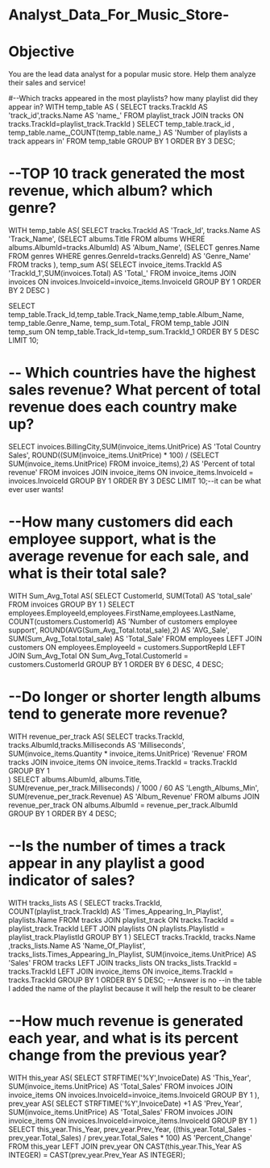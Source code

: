 # Analyst_Data_For_Music_Store-
# Objective
You are the lead data analyst for a popular music store. Help them analyze their sales and service!

#--Which tracks appeared in the most playlists? how many playlist did they appear in?
WITH temp_table AS (
  SELECT tracks.TrackId  AS 'track_id',tracks.Name AS 'name_' 
	FROM playlist_track
  JOIN tracks ON tracks.TrackId=playlist_track.TrackId
)
SELECT temp_table.track_id , temp_table.name_,COUNT(temp_table.name_) AS
  'Number of playlists a track appears in' FROM temp_table
GROUP BY 1
ORDER BY 3 DESC;


# --TOP 10 track generated the most revenue, which album? which genre?
WITH
 temp_table AS(
    SELECT tracks.TrackId AS 'Track_Id', tracks.Name AS 'Track_Name', 
	(SELECT albums.Title FROM albums WHERE albums.AlbumId=tracks.AlbumId) AS 'Album_Name',
	(SELECT genres.Name FROM genres WHERE genres.GenreId=tracks.GenreId) AS 'Genre_Name'
	FROM tracks
),
 temp_sum AS(
	SELECT invoice_items.TrackId AS 'TrackId_1',SUM(invoices.Total) AS 'Total_'
	FROM invoice_items 
	JOIN invoices ON invoices.InvoiceId=invoice_items.InvoiceId
	GROUP BY 1
	ORDER BY 2 DESC
 )

 SELECT temp_table.Track_Id,temp_table.Track_Name,temp_table.Album_Name,
	temp_table.Genre_Name, temp_sum.Total_
	FROM temp_table
 JOIN temp_sum ON temp_table.Track_Id=temp_sum.TrackId_1
 ORDER BY 5 DESC
 LIMIT 10;
 
 
 # -- Which countries have the highest sales revenue? What percent of total revenue does each country make up?
SELECT invoices.BillingCity,SUM(invoice_items.UnitPrice) AS 'Total Country Sales', 
	ROUND((SUM(invoice_items.UnitPrice) * 100) / (SELECT SUM(invoice_items.UnitPrice) 
	FROM invoice_items),2) AS 'Percent of total revenue'
FROM invoices 
JOIN invoice_items ON invoice_items.InvoiceId = invoices.InvoiceId
GROUP BY 1
ORDER BY 3 DESC
LIMIT 10;--it can be what ever user wants!


# --How many customers did each employee support, what is the average revenue for each sale, and what is their total sale?
WITH Sum_Avg_Total AS(
	SELECT CustomerId, SUM(Total) AS 'total_sale' 
	FROM invoices
	GROUP BY 1
)
SELECT employees.EmployeeId,employees.FirstName,employees.LastName,
	COUNT(customers.CustomerId) AS 'Number of customers employee support', 
	ROUND(AVG(Sum_Avg_Total.total_sale),2) AS 'AVG_Sale', SUM(Sum_Avg_Total.total_sale) 
	AS 'Total_Sale' 
FROM employees 
LEFT JOIN customers ON employees.EmployeeId = customers.SupportRepId
LEFT JOIN Sum_Avg_Total ON Sum_Avg_Total.CustomerId = customers.CustomerId
GROUP BY 1
ORDER BY 6 DESC, 4 DESC;


# --Do longer or shorter length albums tend to generate more revenue?
WITH revenue_per_track AS(
	SELECT tracks.TrackId, tracks.AlbumId,tracks.Milliseconds AS 'Milliseconds',
		SUM(invoice_items.Quantity * invoice_items.UnitPrice) 'Revenue'
	FROM tracks 
	JOIN invoice_items ON invoice_items.TrackId = tracks.TrackId
	GROUP BY 1	
)
SELECT albums.AlbumId, albums.Title, SUM(revenue_per_track.Milliseconds) / 1000 / 60 AS
	'Length_Albums_Min', SUM(revenue_per_track.Revenue) AS 'Album_Revenue'
FROM albums 
JOIN revenue_per_track ON albums.AlbumId = revenue_per_track.AlbumId
GROUP BY 1
ORDER BY 4 DESC;


# --Is the number of times a track appear in any playlist a good indicator of sales?
WITH tracks_lists AS (
	SELECT tracks.TrackId, COUNT(playlist_track.TrackId) AS 
		'Times_Appearing_In_Playlist', playlists.Name
	FROM tracks 
	JOIN playlist_track ON tracks.TrackId = playlist_track.TrackId
	LEFT JOIN playlists ON playlists.PlaylistId = playlist_track.PlaylistId
	GROUP BY 1
)
SELECT tracks.TrackId, tracks.Name ,tracks_lists.Name AS 
	'Name_Of_Playlist', tracks_lists.Times_Appearing_In_Playlist, 
	SUM(invoice_items.UnitPrice) AS 'Sales'
FROM tracks
LEFT JOIN tracks_lists ON tracks_lists.TrackId = tracks.TrackId
LEFT JOIN invoice_items ON invoice_items.TrackId = tracks.TrackId
GROUP BY 1
ORDER BY 5 DESC;
--Answer is no
--in the table I added the name of the playlist because it will help the result to be clearer


# --How much revenue is generated each year, and what is its percent change from the previous year?
WITH 
this_year AS(
	SELECT STRFTIME('%Y',InvoiceDate) AS 'This_Year', SUM(invoice_items.UnitPrice) AS
		'Total_Sales' 
	FROM invoices
	JOIN invoice_items ON invoices.InvoiceId=invoice_items.InvoiceId
	GROUP BY 1
),
prev_year AS(
	SELECT STRFTIME('%Y',InvoiceDate) +1 AS 'Prev_Year', SUM(invoice_items.UnitPrice) AS
		'Total_Sales' 
	FROM invoices
	JOIN invoice_items ON invoices.InvoiceId=invoice_items.InvoiceId
	GROUP BY 1
)
SELECT this_year.This_Year, prev_year.Prev_Year, 
	((this_year.Total_Sales - prev_year.Total_Sales) / prev_year.Total_Sales * 100) AS 
	'Percent_Change' FROM this_year
LEFT JOIN prev_year ON CAST(this_year.This_Year AS INTEGER) = CAST(prev_year.Prev_Year AS INTEGER);
